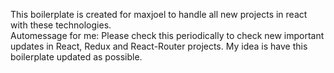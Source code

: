 This boilerplate is created for maxjoel to handle all new projects in react with these technologies.  
Automessage for me: Please check this periodically to check new important updates in React, Redux and React-Router projects. My idea is have this boilerplate updated as possible.
